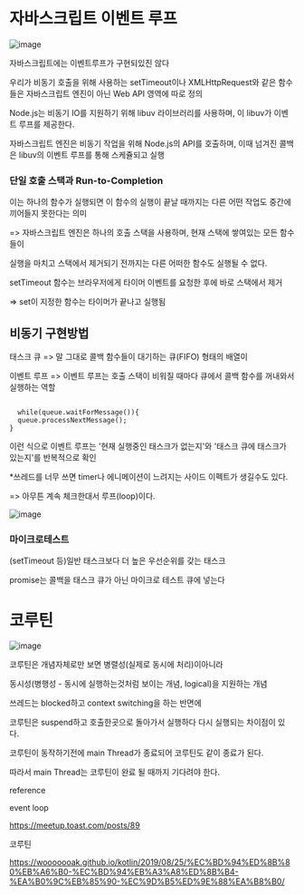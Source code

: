 # 자바스크립트 이벤트 루프


![image](https://user-images.githubusercontent.com/40421183/128357907-b48025f0-988d-43e4-8f2b-d4054e07a90c.png)

자바스크립트에는 이벤트루프가 구현되있진 않다 

 우리가 비동기 호출을 위해 사용하는 setTimeout이나 XMLHttpRequest와 같은 함수들은 자바스크립트 엔진이 아닌 Web API 영역에 따로 정의

Node.js는 비동기 IO를 지원하기 위해 libuv 라이브러리를 사용하며, 이 libuv가 이벤트 루프를 제공한다.

자바스크립트 엔진은 비동기 작업을 위해 Node.js의 API를 호출하며, 이때 넘겨진 콜백은 libuv의 이벤트 루프를 통해 스케쥴되고 실행

### 단일 호출 스택과 Run-to-Completion

이는 하나의 함수가 실행되면 이 함수의 실행이 끝날 때까지는 다른 어떤 작업도 중간에 끼어들지 못한다는 의미

=> 자바스크립트 엔진은 하나의 호출 스택을 사용하며, 현재 스택에 쌓여있는 모든 함수들이 

실행을 마치고 스택에서 제거되기 전까지는 다른 어떠한 함수도 실행될 수 없다.

setTimeout 함수는 브라우저에게 타이머 이벤트를 요청한 후에 바로 스택에서 제거

=> set이 지정한 함수는 타이머가 끝나고 실행됨

## 비동기 구현방법

태스크 큐 => 말 그대로 콜백 함수들이 대기하는 큐(FIFO) 형태의 배열이

이벤트 루프 => 이벤트 루프는 호출 스택이 비워질 때마다 큐에서 콜백 함수를 꺼내와서 실행하는 역할

```

  while(queue.waitForMessage()){
  queue.processNextMessage();
}
```
이런 식으로 이벤트 루프는 '현재 실행중인 태스크가 없는지'와 '태스크 큐에 태스크가 있는지'를 반복적으로 확인

*쓰레드를 너무 쓰면 timer나 에니메이션이 느려지는 사이드 이펙트가 생길수도 있다.

=> 아무튼 계속 체크한대서 루프(loop)이다. 

![image](https://user-images.githubusercontent.com/40421183/128358652-0bbb9ea3-1d9c-4e3d-8b9d-f827c743cbc4.png)

### 마이크로테스트

(setTimeout 등)일반 태스크보다 더 높은 우선순위를 갖는 태스크

promise는 콜백을 태스크 큐가 아닌 마이크로 테스트 큐에 넣는다

# 코루틴

![image](https://user-images.githubusercontent.com/40421183/128359751-420e4f26-40b6-422b-a195-d358efb8a9f1.png)

코루틴은 개념자체로만 보면 병렬성(실제로 동시에 처리)이아니라 

동시성(병행성 - 동시에 실행하는것처럼 보이는 개념, logical)을 지원하는 개념

쓰레드는 blocked하고 context switching을 하는 반면에

코루틴은 suspend하고 호출한곳으로 돌아가서 실행하다 다시 실행되는 차이점이 있다.

코루틴이 동작하기전에 main Thread가 종료되어 코루틴도 같이 종료가 된다.

따라서 main Thread는 코루틴이 완료 될 때까지 기다려야 한다.



reference

event loop

https://meetup.toast.com/posts/89

코루틴 

https://wooooooak.github.io/kotlin/2019/08/25/%EC%BD%94%ED%8B%80%EB%A6%B0-%EC%BD%94%EB%A3%A8%ED%8B%B4-%EA%B0%9C%EB%85%90-%EC%9D%B5%ED%9E%88%EA%B8%B0/
